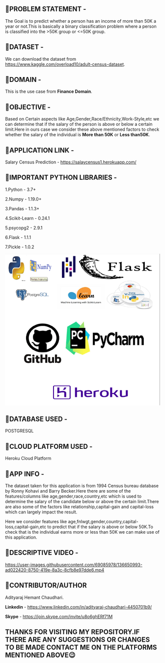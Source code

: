## 💨PROBLEM STATEMENT - 

The Goal is to predict whether a person has an income of more than 50K a year or not.This is basically a binary classification problem where a person is classified into the >50K group or <=50K group.


## 💨DATASET - 

We can download the dataset from https://www.kaggle.com/overload10/adult-census-dataset.


## 💨DOMAIN -

This is the use case from **Finance Domain**.


## 💨OBJECTIVE - 

Based on Certain aspects like Age,Gender,Race/Ethnicity,Work-Style,etc we can determine that if the salary of the person is above or below a certain limit.Here in ours case we consider these above mentioned factors to check whether the salary of the individual is **More than 50K** or  **Less than50K**.

## 💨APPLICATION LINK - 

Salary Census Prediction - https://salaycensus1.herokuapp.com/


## 💨IMPORTANT PYTHON LIBRARIES - 

1.Python - 3.7+

2.Numpy  - 1.19.0+

3.Pandas - 1.1.3+

4.Scikit-Learn - 0.24.1

5.psycopg2 - 2.9.1

6.Flask - 1.1.1

7.Pickle - 1.0.2

![alt text](https://github.com/AdityarajChaudhari/SalaryCensus/blob/main/Screenshot%20(224).png)


## 💨DATABASE USED - 

POSTGRESQL


## 💨CLOUD PLATFORM USED - 

Heroku Cloud Platform


## 💨APP INFO - 

The dataset taken for this application is from 1994 Census bureau database by Ronny Kohavi and Barry Becker.Here there are some of the features/columns like age,gender,race,country,etc which is used to determine the salary of the candidate below or above the certain limit.There are also some of the factors like relationship,capital-gain and capital-loss which can largely impact the result.

Here we consider features like age,fnlwgt,gender,country,capital-loss,capital-gain,etc to predict that if the salary is above or below 50K.To check that is the individual earns more or less than 50K we can make use of this application.


## 💨DESCRIPTIVE VIDEO - 




https://user-images.githubusercontent.com/69085978/136650993-ad022420-8750-419e-8a3c-8cfb8e97dde6.mp4

## 💨CONTRIBUTOR/AUTHOR

Adityaraj Hemant Chaudhari.

**Linkedin** - https://www.linkedin.com/in/adityaraj-chaudhari-4450701b9/

**Skype** - https://join.skype.com/invite/u8o6ghERf71M

## THANKS FOR VISITING MY REPOSITORY.IF THERE ARE ANY SUGGESTIONS OR CHANGES TO BE MADE CONTACT ME ON THE PLATFORMS MENTIONED ABOVE😉



